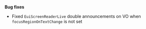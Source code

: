 **Bug fixes**

- Fixed `EuiScreenReaderLive` double announcements on VO when `focusRegionOnTextChange` is not set
